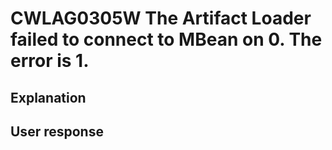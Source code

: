 # CWLAG0305W The Artifact Loader failed to connect to MBean on 0. The error is 1.

## Explanation

## User response